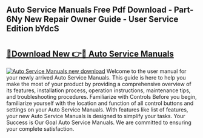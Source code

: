 ## Auto Service Manuals Free Pdf Download - Part-6Ny New Repair Owner Guide - User Service Edition bYdcS

# <h2><a href="http://bc45281.oget.top/?id=Auto+Service+Manuals">🔗Download New 👉🔴 Auto Service Manuals</a></h2>

[![Auto Service Manuals new download](https://i.imgur.com/5g1atiW.png)](http://bc45281.oget.top/?id=Auto+Service+Manuals)
Welcome to the user manual for your newly arrived Auto Service Manuals. This guide is here to help you make the most of your product by providing a comprehensive overview of its features, installation process, operation instructions, maintenance tips, and troubleshooting procedures. Familiarize with Controls Before you begin, familiarize yourself with the location and function of all control buttons and settings on your Auto Service Manuals. With features like list of features, your new Auto Service Manuals is designed to simplify your tasks. Your Success is Our Goal Auto Service Manuals. We are committed to ensuring your complete satisfaction.
